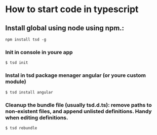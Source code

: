 # How to start code in typescript
## Install global using node using npm.:

```
npm install tsd -g
```

### Init in console in youre app

```
$ tsd init
```
### Instal in tsd package menager angular (or youre custom module)

```
$ tsd install angular
```

### Cleanup the bundle file (usually tsd.d.ts): remove paths to non-existent files, and append unlisted definitions. Handy when editing definitions.
```
$ tsd rebundle
```

